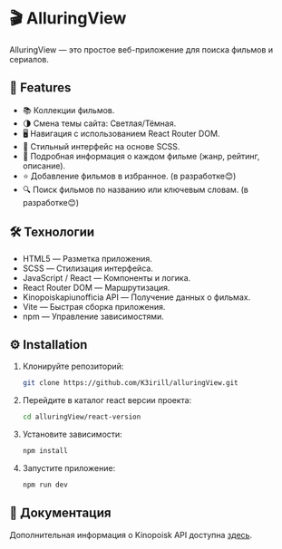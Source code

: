 # 🎬 **AlluringView**

AlluringView — это простое веб-приложение для поиска фильмов и сериалов.

## 🚀 Features

- 📚 Коллекции фильмов.
- 🌗 Смена темы сайта: Светлая/Тёмная.
- 🖥️ Навигация с использованием React Router DOM.
- 🎨 Стильный интерфейс на основе SCSS.
- 📅 Подробная информация о каждом фильме (жанр, рейтинг, описание).
- ⭐ Добавление фильмов в избранное. (в разработке😊)
- 🔍 Поиск фильмов по названию или ключевым словам. (в разработке😊)

## 🛠️ Технологии

- HTML5 — Разметка приложения.
- SCSS — Стилизация интерфейса.
- JavaScript / React — Компоненты и логика.
- React Router DOM — Маршрутизация.
- Kinopoiskapiunofficia API — Получение данных о фильмах.
- Vite — Быстрая сборка приложения.
- npm — Управление зависимостями.

## ⚙️ Installation

1. Клонируйте репозиторий:
   ```bash
   git clone https://github.com/K3irill/alluringView.git
   ```
2. Перейдите в каталог react версии проекта:
   ```bash
   cd alluringView/react-version
   ```
3. Установите зависимости:
   ```bash
   npm install
   ```
4. Запустите приложение:
   ```bash
   npm run dev
   ```
## 📖 Документация
Дополнительная информация о Kinopoisk API доступна [здесь](https://kinopoiskapiunofficial.tech/).
